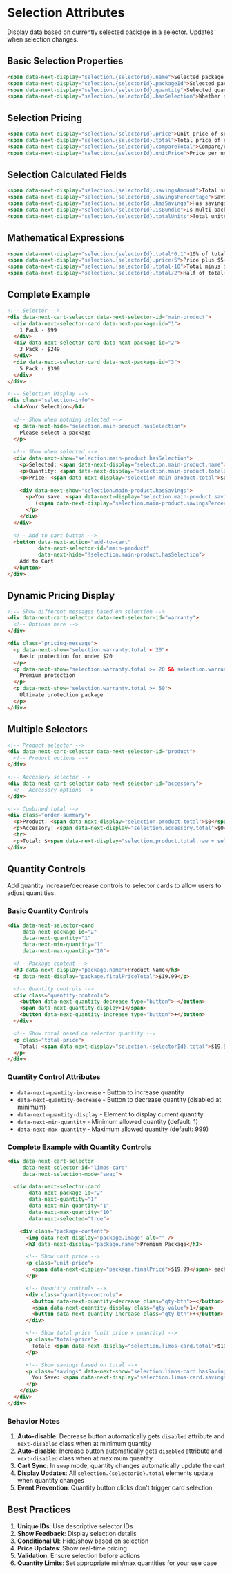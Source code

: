# Selection Attributes

Display data based on currently selected package in a selector. Updates when selection changes.

## Basic Selection Properties

```html
<span data-next-display="selection.{selectorId}.name">Selected package name</span>
<span data-next-display="selection.{selectorId}.packageId">Selected package ID</span>
<span data-next-display="selection.{selectorId}.quantity">Selected quantity</span>
<span data-next-display="selection.{selectorId}.hasSelection">Whether something is selected</span>
```

## Selection Pricing

```html
<span data-next-display="selection.{selectorId}.price">Unit price of selection</span>
<span data-next-display="selection.{selectorId}.total">Total price of selection</span>
<span data-next-display="selection.{selectorId}.compareTotal">Compare/retail total</span>
<span data-next-display="selection.{selectorId}.unitPrice">Price per unit</span>
```

## Selection Calculated Fields

```html
<span data-next-display="selection.{selectorId}.savingsAmount">Total savings</span>
<span data-next-display="selection.{selectorId}.savingsPercentage">Savings percentage</span>
<span data-next-display="selection.{selectorId}.hasSavings">Has savings boolean</span>
<span data-next-display="selection.{selectorId}.isBundle">Is multi-pack</span>
<span data-next-display="selection.{selectorId}.totalUnits">Total units selected</span>
```

## Mathematical Expressions

```html
<span data-next-display="selection.{selectorId}.total*0.1">10% of total</span>
<span data-next-display="selection.{selectorId}.price+5">Price plus $5</span>
<span data-next-display="selection.{selectorId}.total-10">Total minus $10</span>
<span data-next-display="selection.{selectorId}.total/2">Half of total</span>
```

## Complete Example

```html
<!-- Selector -->
<div data-next-cart-selector data-next-selector-id="main-product">
  <div data-next-selector-card data-next-package-id="1">
    1 Pack - $99
  </div>
  <div data-next-selector-card data-next-package-id="2">
    3 Pack - $249
  </div>
  <div data-next-selector-card data-next-package-id="3">
    5 Pack - $399
  </div>
</div>

<!-- Selection Display -->
<div class="selection-info">
  <h4>Your Selection</h4>
  
  <!-- Show when nothing selected -->
  <p data-next-hide="selection.main-product.hasSelection">
    Please select a package
  </p>
  
  <!-- Show when selected -->
  <div data-next-show="selection.main-product.hasSelection">
    <p>Selected: <span data-next-display="selection.main-product.name">-</span></p>
    <p>Quantity: <span data-next-display="selection.main-product.totalUnits">0</span> units</p>
    <p>Price: <span data-next-display="selection.main-product.total">$0</span></p>
    
    <div data-next-show="selection.main-product.hasSavings">
      <p>You save: <span data-next-display="selection.main-product.savingsAmount">$0</span>
         (<span data-next-display="selection.main-product.savingsPercentage">0%</span>)
      </p>
    </div>
  </div>
  
  <!-- Add to cart button -->
  <button data-next-action="add-to-cart" 
          data-next-selector-id="main-product"
          data-next-hide="!selection.main-product.hasSelection">
    Add to Cart
  </button>
</div>
```

## Dynamic Pricing Display

```html
<!-- Show different messages based on selection -->
<div data-next-cart-selector data-next-selector-id="warranty">
  <!-- Options here -->
</div>

<div class="pricing-message">
  <p data-next-show="selection.warranty.total < 20">
    Basic protection for under $20
  </p>
  <p data-next-show="selection.warranty.total >= 20 && selection.warranty.total < 50">
    Premium protection
  </p>
  <p data-next-show="selection.warranty.total >= 50">
    Ultimate protection package
  </p>
</div>
```

## Multiple Selectors

```html
<!-- Product selector -->
<div data-next-cart-selector data-next-selector-id="product">
  <!-- Product options -->
</div>

<!-- Accessory selector -->
<div data-next-cart-selector data-next-selector-id="accessory">
  <!-- Accessory options -->
</div>

<!-- Combined total -->
<div class="order-summary">
  <p>Product: <span data-next-display="selection.product.total">$0</span></p>
  <p>Accessory: <span data-next-display="selection.accessory.total">$0</span></p>
  <hr>
  <p>Total: $<span data-next-display="selection.product.total.raw + selection.accessory.total.raw">0</span></p>
</div>
```

## Quantity Controls

Add quantity increase/decrease controls to selector cards to allow users to adjust quantities.

### Basic Quantity Controls

```html
<div data-next-selector-card
     data-next-package-id="2"
     data-next-quantity="1"
     data-next-min-quantity="1"
     data-next-max-quantity="10">

  <!-- Package content -->
  <h3 data-next-display="package.name">Product Name</h3>
  <p data-next-display="package.finalPriceTotal">$19.99</p>

  <!-- Quantity controls -->
  <div class="quantity-controls">
    <button data-next-quantity-decrease type="button">−</button>
    <span data-next-quantity-display>1</span>
    <button data-next-quantity-increase type="button">+</button>
  </div>

  <!-- Show total based on selector quantity -->
  <p class="total-price">
    Total: <span data-next-display="selection.{selectorId}.total">$19.99</span>
  </p>
</div>
```

### Quantity Control Attributes

- `data-next-quantity-increase` - Button to increase quantity
- `data-next-quantity-decrease` - Button to decrease quantity (disabled at minimum)
- `data-next-quantity-display` - Element to display current quantity
- `data-next-min-quantity` - Minimum allowed quantity (default: 1)
- `data-next-max-quantity` - Maximum allowed quantity (default: 999)

### Complete Example with Quantity Controls

```html
<div data-next-cart-selector
     data-next-selector-id="limos-card"
     data-next-selection-mode="swap">

  <div data-next-selector-card
       data-next-package-id="2"
       data-next-quantity="1"
       data-next-min-quantity="1"
       data-next-max-quantity="10"
       data-next-selected="true">

    <div class="package-content">
      <img data-next-display="package.image" alt="" />
      <h3 data-next-display="package.name">Premium Package</h3>

      <!-- Show unit price -->
      <p class="unit-price">
        <span data-next-display="package.finalPrice">$19.99</span> each
      </p>

      <!-- Quantity controls -->
      <div class="quantity-controls">
        <button data-next-quantity-decrease class="qty-btn">−</button>
        <span data-next-quantity-display class="qty-value">1</span>
        <button data-next-quantity-increase class="qty-btn">+</button>
      </div>

      <!-- Show total price (unit price × quantity) -->
      <p class="total-price">
        Total: <span data-next-display="selection.limos-card.total">$19.99</span>
      </p>

      <!-- Show savings based on total -->
      <p class="savings" data-next-show="selection.limos-card.hasSavings">
        You Save: <span data-next-display="selection.limos-card.savingsAmount">$0</span>
      </p>
    </div>
  </div>
</div>
```

### Behavior Notes

1. **Auto-disable**: Decrease button automatically gets `disabled` attribute and `next-disabled` class when at minimum quantity
2. **Auto-disable**: Increase button automatically gets `disabled` attribute and `next-disabled` class when at maximum quantity
3. **Cart Sync**: In `swap` mode, quantity changes automatically update the cart
4. **Display Updates**: All `selection.{selectorId}.total` elements update when quantity changes
5. **Event Prevention**: Quantity button clicks don't trigger card selection

## Best Practices

1. **Unique IDs**: Use descriptive selector IDs
2. **Show Feedback**: Display selection details
3. **Conditional UI**: Hide/show based on selection
4. **Price Updates**: Show real-time pricing
5. **Validation**: Ensure selection before actions
6. **Quantity Limits**: Set appropriate min/max quantities for your use case